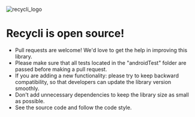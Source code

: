 ![recycli_logo](https://user-images.githubusercontent.com/1109620/115422301-7405b780-a205-11eb-9372-1411ff17168d.png)

# Recycli is open source!

- Pull requests are welcome! We'd love to get the help in improving this library.
- Please make sure that all tests located in the "androidTest" folder are passed before making a pull request.
- If you are adding a new functionality: please try to keep backward compatibility, so that developers can update the library version smoothly.
- Don't add unnecessary dependencies to keep the library size as small as possible.
- See the source code and follow the code style.
